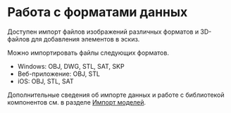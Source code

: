 # Работа с форматами данных

Доступен импорт файлов изображений различных форматов и 3D-файлов для добавления элементов в эскиз.

Можно импортировать файлы следующих форматов.

* Windows: OBJ, DWG, STL, SAT, SKP
* Веб-приложение: OBJ, STL
* iOS: OBJ, STL, SAT

Дополнительные сведения об импорте данных и работе с библиотекой компонентов см. в разделе [Импорт моделей](../formit-primer/part-i/import-export-and-content-library.md).

